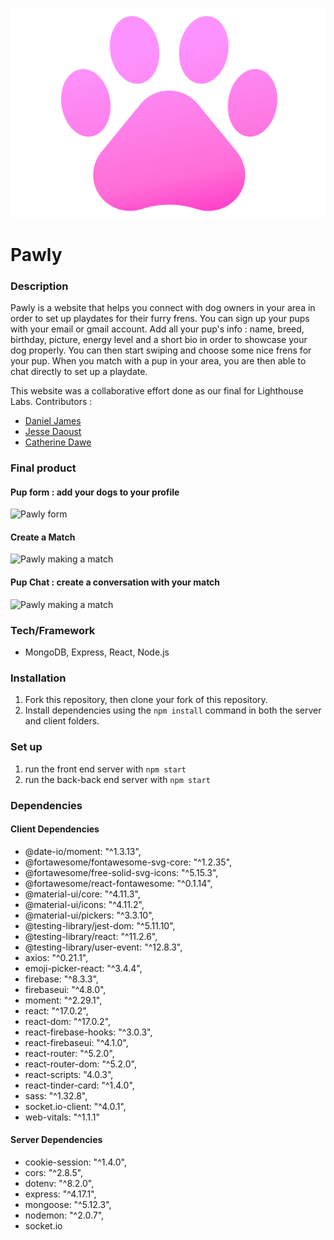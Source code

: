 ![Pawly Logo](https://github.com/djtwdix/pawly/blob/main/client/public/pawlylogo.png)

# Pawly 
### Description 
Pawly is a website that helps you connect with dog owners in your area in order to set up playdates for their furry frens. You can sign up your pups with your email or gmail account. Add all your pup's info : name, breed, birthday, picture, energy level and a short bio in order to showcase your dog properly. You can then start swiping and choose some nice frens for your pup. When you match with a pup in your area, you are then able to chat directly to set up a playdate.

This website was a collaborative effort done as our final for Lighthouse Labs.
Contributors : 
- [Daniel James](https://github.com/djtwdix)
- [Jesse Daoust](https://github.com/jessedxi)
- [Catherine Dawe](https://github.com/dawecode)


### Final product 

#### Pup form : add your dogs to your profile 
![Pawly form](https://github.com/djtwdix/pawly/blob/feature/README/client/public/pupform.png)

#### Create a Match 
![Pawly making a match](https://media.giphy.com/media/S2hdfqaql0JAc6zEEh/giphy.gif)

#### Pup Chat : create a conversation with your match 
![Pawly making a match](https://github.com/djtwdix/pawly/blob/feature/README/client/public/pupChat.png)


### Tech/Framework 
- MongoDB, Express, React, Node.js

### Installation 

1. Fork this repository, then clone your fork of this repository.
2. Install dependencies using the `npm install` command in both the server and client folders.

### Set up 
1. run the front end server with `npm start`
2. run the back-back end server with `npm start`

### Dependencies 
#### Client Dependencies
- @date-io/moment: "^1.3.13",
- @fortawesome/fontawesome-svg-core: "^1.2.35",
- @fortawesome/free-solid-svg-icons: "^5.15.3",
- @fortawesome/react-fontawesome: "^0.1.14",
- @material-ui/core: "^4.11.3",
- @material-ui/icons: "^4.11.2",
- @material-ui/pickers: "^3.3.10",
- @testing-library/jest-dom: "^5.11.10",
- @testing-library/react: "^11.2.6",
- @testing-library/user-event: "^12.8.3",
- axios: "^0.21.1",
- emoji-picker-react: "^3.4.4",
- firebase: "^8.3.3",
- firebaseui: "^4.8.0",
- moment: "^2.29.1",
- react: "^17.0.2",
- react-dom: "^17.0.2",
- react-firebase-hooks: "^3.0.3",
- react-firebaseui: "^4.1.0",
- react-router: "^5.2.0",
- react-router-dom: "^5.2.0",
- react-scripts: "4.0.3",
- react-tinder-card: "^1.4.0",
- sass: "^1.32.8",
- socket.io-client: "^4.0.1",
- web-vitals: "^1.1.1"
#### Server Dependencies 
- cookie-session: "^1.4.0",
- cors: "^2.8.5",
- dotenv: "^8.2.0",
- express: "^4.17.1",
- mongoose: "^5.12.3",
- nodemon: "^2.0.7",
- socket.io

